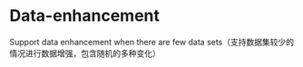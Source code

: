 # Data-enhancement
Support data enhancement when there are few data sets（支持数据集较少的情况进行数据增强，包含随机的多种变化）

